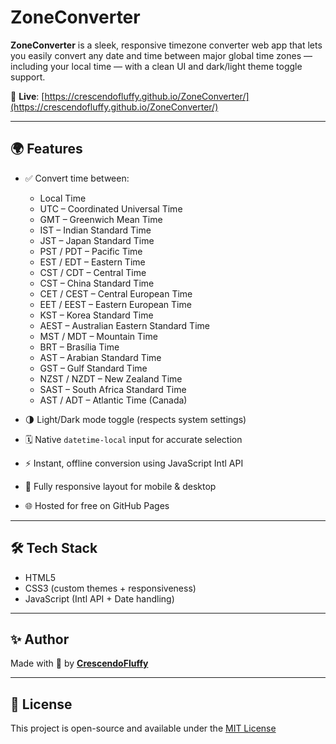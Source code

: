 # ZoneConverter

**ZoneConverter** is a sleek, responsive timezone converter web app that lets you easily convert any date and time between major global time zones — including your local time — with a clean UI and dark/light theme toggle support.

🔗 **Live**: [https://crescendofluffy.github.io/ZoneConverter/](https://crescendofluffy.github.io/ZoneConverter/)

---

## 🌍 Features

- ✅ Convert time between:
  - Local Time
  - UTC – Coordinated Universal Time
  - GMT – Greenwich Mean Time
  - IST – Indian Standard Time
  - JST – Japan Standard Time
  - PST / PDT – Pacific Time
  - EST / EDT – Eastern Time
  - CST / CDT – Central Time
  - CST – China Standard Time
  - CET / CEST – Central European Time
  - EET / EEST – Eastern European Time
  - KST – Korea Standard Time
  - AEST – Australian Eastern Standard Time
  - MST / MDT – Mountain Time
  - BRT – Brasília Time
  - AST – Arabian Standard Time
  - GST – Gulf Standard Time
  - NZST / NZDT – New Zealand Time
  - SAST – South Africa Standard Time
  - AST / ADT – Atlantic Time (Canada)

- 🌗 Light/Dark mode toggle (respects system settings)
- 🗓️ Native `datetime-local` input for accurate selection
- ⚡ Instant, offline conversion using JavaScript Intl API
- 📱 Fully responsive layout for mobile & desktop
- 🌐 Hosted for free on GitHub Pages

---

## 🛠️ Tech Stack

- HTML5
- CSS3 (custom themes + responsiveness)
- JavaScript (Intl API + Date handling)

---

## ✨ Author

Made with 💖 by [**CrescendoFluffy**](https://github.com/CrescendoFluffy)

---

## 📄 License

This project is open-source and available under the [MIT License](https://opensource.org/license/mit)
